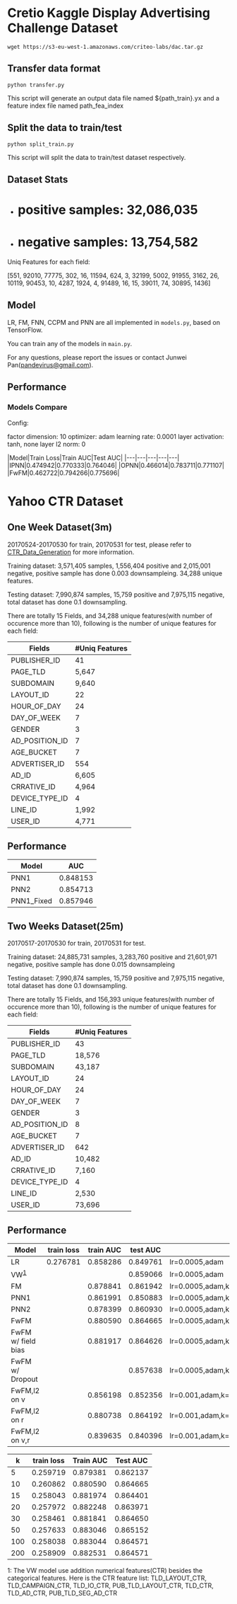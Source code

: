 # Cretio Kaggle Display Advertising Challenge Dataset

`wget https://s3-eu-west-1.amazonaws.com/criteo-labs/dac.tar.gz`

## Transfer data format

`python transfer.py`

This script will generate an output data file named ${path_train}.yx and a feature index file named path_fea_index

## Split the data to train/test

`python split_train.py`

This script will split the data to train/test dataset respectively.

## Dataset Stats

  - # positive samples: 32,086,035
  - # negative samples: 13,754,582

Uniq Features for each field:

[551, 92010, 77775, 302, 16, 11594, 624, 3, 32199, 5002, 91955, 3162, 26, 10119, 90453, 10, 4287, 1924, 4, 91489, 16, 15, 39011, 74, 30895, 1436]

## Model

LR, FM, FNN, CCPM and PNN are all implemented in `models.py`, based on TensorFlow.

You can train any of the models in `main.py`.

For any questions, please report the issues or contact Junwei Pan(pandevirus@gmail.com).

## Performance

### Models Compare

Config:

factor dimension: 10
optimizer: adam
learning rate: 0.0001
layer activation: tanh, none
layer l2 norm: 0

|Model|Train Loss|Train AUC|Test AUC|
|---|---|---|---|---|
|IPNN|0.474942|0.770333|0.764046|
|OPNN|0.466014|0.783711|0.771107|
|FwFM|0.462722|0.794266|0.775696|



# Yahoo CTR Dataset

## One Week Dataset(3m)

20170524-20170530 for train, 20170531 for test, please refer to [CTR_Data_Generation](https://git.corp.yahoo.com/jwpan/CTR_Data_Generation) for more information.

Training dataset: 3,571,405 samples, 1,556,404 positive and 2,015,001 negative, positive sample has done 0.003 downsampleing. 34,288 unique features.

Testing dataset: 7,990,874 samples, 15,759 positive and 7,975,115 negative, total dataset has done 0.1 downsampling.

There are totally 15 Fields, and 34,288 unique features(with number of occurence more than 10), following is the number of unique features for each field:

|Fields|#Uniq Features|
|---|---|
|PUBLISHER_ID|41|
|PAGE_TLD|5,647|
|SUBDOMAIN|9,640|
|LAYOUT_ID|22|
|HOUR_OF_DAY|24|
|DAY_OF_WEEK|7|
|GENDER|3|
|AD_POSITION_ID|7|
|AGE_BUCKET|7|
|ADVERTISER_ID|554|
|AD_ID|6,605|
|CRRATIVE_ID|4,964|
|DEVICE_TYPE_ID|4|
|LINE_ID|1,992|
|USER_ID|4,771|

## Performance

|Model|AUC|
|---|---|
|PNN1|0.848153|
|PNN2|0.854713|
|PNN1_Fixed|0.857946|

## Two Weeks Dataset(25m)

20170517-20170530 for train, 20170531 for test.

Training dataset: 24,885,731 samples, 3,283,760 positive and 21,601,971 negative, positive sample has done 0.015 downsampleing

Testing dataset: 7,990,874 samples, 15,759 positive and 7,975,115 negative, total dataset has done 0.1 downsampling.

There are totally 15 Fields, and 156,393 unique features(with number of occurence more than 10), following is the number of unique features for each field:

|Fields|#Uniq Features|
|---|---|
|PUBLISHER_ID|43|
|PAGE_TLD|18,576|
|SUBDOMAIN|43,187|
|LAYOUT_ID|24|
|HOUR_OF_DAY|24|
|DAY_OF_WEEK|7|
|GENDER|3|
|AD_POSITION_ID|8|
|AGE_BUCKET|7|
|ADVERTISER_ID|642|
|AD_ID|10,482|
|CRRATIVE_ID|7,160|
|DEVICE_TYPE_ID|4|
|LINE_ID|2,530|
|USER_ID|73,696|

## Performance

|Model|train loss|train AUC|test AUC|config|
|---|---|---|---|---|
|LR|0.276781|0.858286|0.849761|lr=0.0005,adam|
|VW<sup>[1](#myfootnote1)</sup>|||0.859066|lr=0.0005,adam|
|FM||0.878841|0.861942|lr=0.0005,adam,k=10|
|PNN1||0.861991|0.850883|lr=0.0005,adam,k=10|
|PNN2||0.878399|0.860930|lr=0.0005,adam,k=10|
|FwFM||0.880590|0.864665|lr=0.0005,adam,k=10|
|FwFM w/ field bias||0.881917|0.864626|lr=0.0005,adam,k=10|
|FwFM w/ Dropout|||0.857638|lr=0.0005,adam,k=10|
|FwFM,l2 on v||0.856198|0.852356|lr=0.001,adam,k=10,lambda=0.001|
|FwFM,l2 on r||0.880738|0.864192|lr=0.001,adam,k=10,lambda=0.001|
|FwFM,l2 on v,r||0.839635|0.840396|lr=0.001,adam,k=10,lambda=0.001,0.001|


|k|train loss|Train AUC|Test AUC|
|---|---|---|---|
|5|0.259719|0.879381|0.862137|
|10|0.260862|0.880590|0.864665|
|15|0.258043|0.881974|0.864401|
|20|0.257972|0.882248|0.863971|
|30|0.258461|0.881841|0.864650|
|50|0.257633|0.883046|0.865152|
|100|0.258038|0.883044|0.864571|
|200|0.258909|0.882531|0.864571|

<a name="myfootnote1">1</a>: The VW model use addition numerical features(CTR) besides the categorical features. Here is the CTR feature list: TLD_LAYOUT_CTR, TLD_CAMPAIGN_CTR, TLD_IO_CTR, PUB_TLD_LAYOUT_CTR, TLD_CTR, TLD_AD_CTR, PUB_TLD_SEG_AD_CTR
